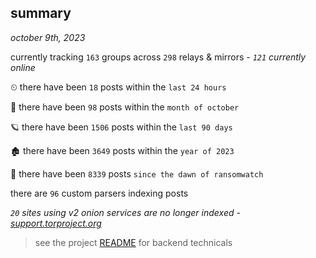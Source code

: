 
## summary
_october 9th, 2023_

currently tracking `163` groups across `298` relays & mirrors - _`121` currently online_

⏲ there have been `18` posts within the `last 24 hours`

🦈 there have been `98` posts within the `month of october`

🪐 there have been `1506` posts within the `last 90 days`

🏚 there have been `3649` posts within the `year of 2023`

🦕 there have been `8339` posts `since the dawn of ransomwatch`

there are `96` custom parsers indexing posts

_`20` sites using v2 onion services are no longer indexed - [support.torproject.org](https://support.torproject.org/onionservices/v2-deprecation/)_

> see the project [README](https://github.com/joshhighet/ransomwatch#ransomwatch--) for backend technicals
